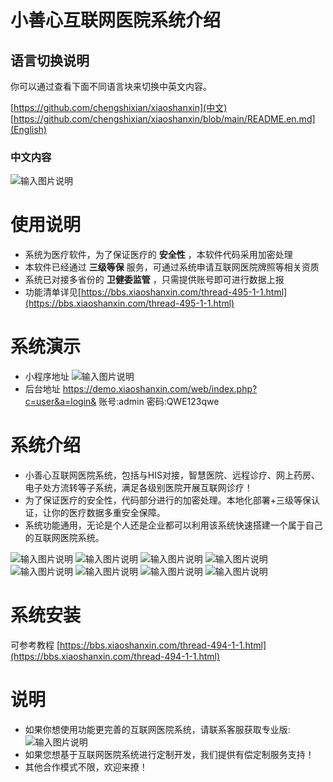 # 小善心互联网医院系统介绍

## 语言切换说明
你可以通过查看下面不同语言块来切换中英文内容。

[https://github.com/chengshixian/xiaoshanxin](中文)
[https://github.com/chengshixian/xiaoshanxin/blob/main/README.en.md](English)
### 中文内容
![输入图片说明](https://img.xiaoshanxin.com/images/gitee/jieshao.png)
# 使用说明
- 系统为医疗软件，为了保证医疗的 **安全性** ，本软件代码采用加密处理
- 本软件已经通过 **三级等保** 服务，可通过系统申请互联网医院牌照等相关资质
- 系统已对接多省份的 **卫健委监管** ，只需提供账号即可进行数据上报
- 功能清单详见[https://bbs.xiaoshanxin.com/thread-495-1-1.html](https://bbs.xiaoshanxin.com/thread-495-1-1.html)
# 系统演示
- 小程序地址
![输入图片说明](https://img.xiaoshanxin.com/images/gitee/tiyan.jpg)
- 后台地址
https://demo.xiaoshanxin.com/web/index.php?c=user&a=login&
账号:admin 密码:QWE123qwe
# 系统介绍

- 小善心互联网医院系统，包括与HIS对接，智慧医院、远程诊疗、网上药房、电子处方流转等子系统，满足各级别医院开展互联网诊疗！
- 为了保证医疗的安全性，代码部分进行的加密处理。本地化部署+三级等保认证，让你的医疗数据多重安全保障。
- 系统功能通用，无论是个人还是企业都可以利用该系统快速搭建一个属于自己的互联网医院系统。


![输入图片说明](https://img.xiaoshanxin.com/images/gitee/1.png)
![输入图片说明](https://img.xiaoshanxin.com/images/gitee/2.png)
![输入图片说明](https://img.xiaoshanxin.com/images/gitee/3.png)
![输入图片说明](https://img.xiaoshanxin.com/images/gitee/4.png)
![输入图片说明](https://img.xiaoshanxin.com/images/gitee/5.png)
![输入图片说明](https://img.xiaoshanxin.com/images/gitee/6.png)
![输入图片说明](https://img.xiaoshanxin.com/images/gitee/7.png)
![输入图片说明](https://img.xiaoshanxin.com/images/gitee/8.png)
# 系统安装
可参考教程
[https://bbs.xiaoshanxin.com/thread-494-1-1.html](https://bbs.xiaoshanxin.com/thread-494-1-1.html)
# 说明

- 如果你想使用功能更完善的互联网医院系统，请联系客服获取专业版: 
![输入图片说明](https://img.xiaoshanxin.com/images/xsx.jpg)
- 如果您想基于互联网医院系统进行定制开发，我们提供有偿定制服务支持！
- 其他合作模式不限，欢迎来撩！


